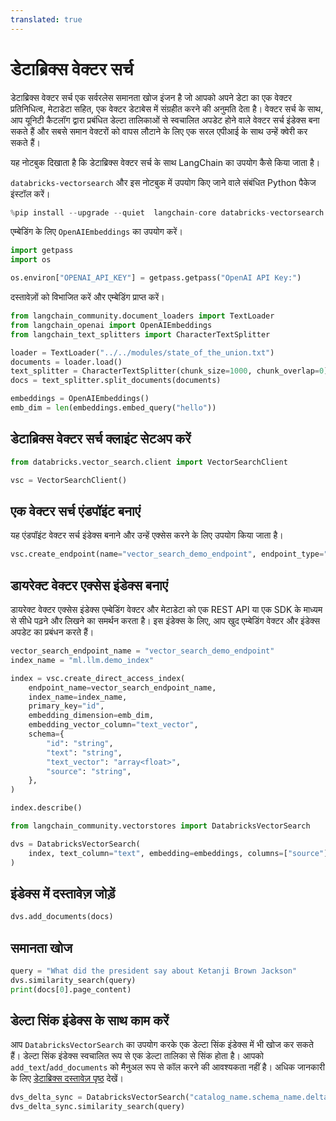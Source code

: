 ```yaml
---
translated: true
---
```


# डेटाब्रिक्स वेक्टर सर्च

डेटाब्रिक्स वेक्टर सर्च एक सर्वरलेस समानता खोज इंजन है जो आपको अपने डेटा का एक वेक्टर प्रतिनिधित्व, मेटाडेटा सहित, एक वेक्टर डेटाबेस में संग्रहीत करने की अनुमति देता है। वेक्टर सर्च के साथ, आप यूनिटी कैटलॉग द्वारा प्रबंधित डेल्टा तालिकाओं से स्वचालित अपडेट होने वाले वेक्टर सर्च इंडेक्स बना सकते हैं और सबसे समान वेक्टरों को वापस लौटाने के लिए एक सरल एपीआई के साथ उन्हें क्वेरी कर सकते हैं।

यह नोटबुक दिखाता है कि डेटाब्रिक्स वेक्टर सर्च के साथ LangChain का उपयोग कैसे किया जाता है।

`databricks-vectorsearch` और इस नोटबुक में उपयोग किए जाने वाले संबंधित Python पैकेज इंस्टॉल करें।

```python
%pip install --upgrade --quiet  langchain-core databricks-vectorsearch langchain-openai tiktoken
```

एम्बेडिंग के लिए `OpenAIEmbeddings` का उपयोग करें।

```python
import getpass
import os

os.environ["OPENAI_API_KEY"] = getpass.getpass("OpenAI API Key:")
```

दस्तावेज़ों को विभाजित करें और एम्बेडिंग प्राप्त करें।

```python
from langchain_community.document_loaders import TextLoader
from langchain_openai import OpenAIEmbeddings
from langchain_text_splitters import CharacterTextSplitter

loader = TextLoader("../../modules/state_of_the_union.txt")
documents = loader.load()
text_splitter = CharacterTextSplitter(chunk_size=1000, chunk_overlap=0)
docs = text_splitter.split_documents(documents)

embeddings = OpenAIEmbeddings()
emb_dim = len(embeddings.embed_query("hello"))
```

## डेटाब्रिक्स वेक्टर सर्च क्लाइंट सेटअप करें

```python
from databricks.vector_search.client import VectorSearchClient

vsc = VectorSearchClient()
```

## एक वेक्टर सर्च एंडपॉइंट बनाएं

यह एंडपॉइंट वेक्टर सर्च इंडेक्स बनाने और उन्हें एक्सेस करने के लिए उपयोग किया जाता है।

```python
vsc.create_endpoint(name="vector_search_demo_endpoint", endpoint_type="STANDARD")
```

## डायरेक्ट वेक्टर एक्सेस इंडेक्स बनाएं

डायरेक्ट वेक्टर एक्सेस इंडेक्स एम्बेडिंग वेक्टर और मेटाडेटा को एक REST API या एक SDK के माध्यम से सीधे पढ़ने और लिखने का समर्थन करता है। इस इंडेक्स के लिए, आप खुद एम्बेडिंग वेक्टर और इंडेक्स अपडेट का प्रबंधन करते हैं।

```python
vector_search_endpoint_name = "vector_search_demo_endpoint"
index_name = "ml.llm.demo_index"

index = vsc.create_direct_access_index(
    endpoint_name=vector_search_endpoint_name,
    index_name=index_name,
    primary_key="id",
    embedding_dimension=emb_dim,
    embedding_vector_column="text_vector",
    schema={
        "id": "string",
        "text": "string",
        "text_vector": "array<float>",
        "source": "string",
    },
)

index.describe()
```

```python
from langchain_community.vectorstores import DatabricksVectorSearch

dvs = DatabricksVectorSearch(
    index, text_column="text", embedding=embeddings, columns=["source"]
)
```

## इंडेक्स में दस्तावेज़ जोड़ें

```python
dvs.add_documents(docs)
```

## समानता खोज

```python
query = "What did the president say about Ketanji Brown Jackson"
dvs.similarity_search(query)
print(docs[0].page_content)
```

## डेल्टा सिंक इंडेक्स के साथ काम करें

आप `DatabricksVectorSearch` का उपयोग करके एक डेल्टा सिंक इंडेक्स में भी खोज कर सकते हैं। डेल्टा सिंक इंडेक्स स्वचालित रूप से एक डेल्टा तालिका से सिंक होता है। आपको `add_text`/`add_documents` को मैनुअल रूप से कॉल करने की आवश्यकता नहीं है। अधिक जानकारी के लिए [डेटाब्रिक्स दस्तावेज़ पृष्ठ](https://docs.databricks.com/en/generative-ai/vector-search.html#delta-sync-index-with-managed-embeddings) देखें।

```python
dvs_delta_sync = DatabricksVectorSearch("catalog_name.schema_name.delta_sync_index")
dvs_delta_sync.similarity_search(query)
```
